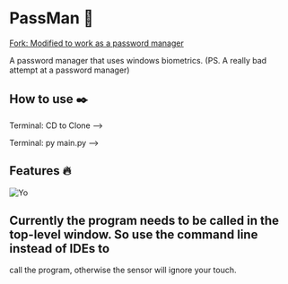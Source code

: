 # PassMan 📜

[Fork: Modified to work as a password manager](https://github.com/luspock/FingerPrint)

A password manager that uses windows biometrics. (PS. A really bad attempt at a password manager)

## How to use ✒️

Terminal: CD to Clone --> 

Terminal: py main.py -->

## Features 🔥
![Yo](https://cdn.discordapp.com/attachments/799536846689271808/805781562968899635/ezgif.com-gif-maker.gif)

## Currently the program needs to be called in the top-level window. So use the command line instead of IDEs to
call the program, otherwise the sensor will ignore your touch.
